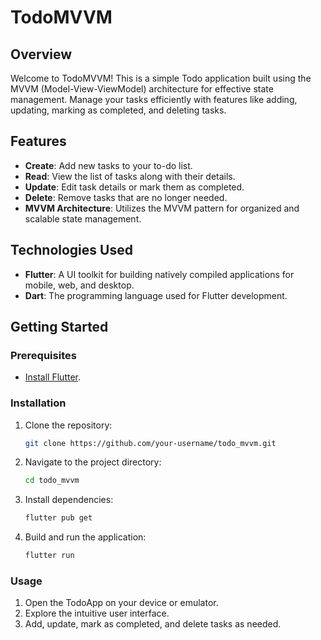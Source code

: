 # TodoMVVM

## Overview

Welcome to TodoMVVM! This is a simple Todo application built using the MVVM (Model-View-ViewModel) architecture for effective state management. Manage your tasks efficiently with features like adding, updating, marking as completed, and deleting tasks.

## Features

- **Create**: Add new tasks to your to-do list.
- **Read**: View the list of tasks along with their details.
- **Update**: Edit task details or mark them as completed.
- **Delete**: Remove tasks that are no longer needed.
- **MVVM Architecture**: Utilizes the MVVM pattern for organized and scalable state management.

## Technologies Used

- **Flutter**: A UI toolkit for building natively compiled applications for mobile, web, and desktop.
- **Dart**: The programming language used for Flutter development.

## Getting Started

### Prerequisites

- [Install Flutter](https://flutter.dev/docs/get-started/install).

### Installation

1. Clone the repository:

   ```bash
   git clone https://github.com/your-username/todo_mvvm.git
   ```
2. Navigate to the project directory:
   ```bash
   cd todo_mvvm
   ```
3. Install dependencies:
   ```bash
   flutter pub get
   ```
4. Build and run the application:
   ```bash
   flutter run
   ```
### Usage
1. Open the TodoApp on your device or emulator.
2. Explore the intuitive user interface.
3. Add, update, mark as completed, and delete tasks as needed.
